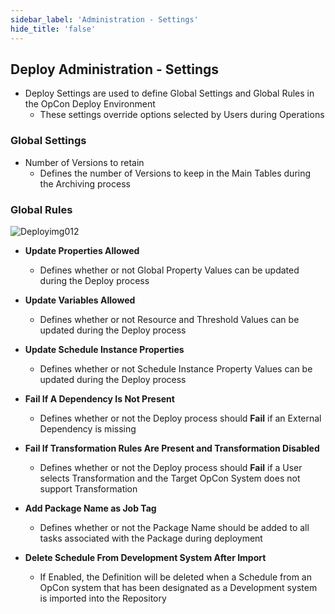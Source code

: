 ```yaml
---
sidebar_label: 'Administration - Settings'
hide_title: 'false'
---
```


## Deploy Administration - Settings

* Deploy Settings are used to define Global Settings and Global Rules in the OpCon Deploy Environment
    - These settings override options selected by Users during Operations

### Global Settings

* Number of Versions to retain
    - Defines the number of Versions to keep in the Main Tables during the Archiving process

### Global Rules

![Deployimg012](/imgdeploy/Deployimg012.png)

* **Update Properties Allowed**
    - Defines whether or not Global Property Values can be updated during the Deploy process

* **Update Variables Allowed**
    - Defines whether or not Resource and Threshold Values can be updated during the Deploy process

* **Update Schedule Instance Properties**
    - Defines whether or not Schedule Instance Property Values can be updated during the Deploy process

* **Fail If A Dependency Is Not Present**
    - Defines whether or not the Deploy process should **Fail** if an External Dependency is missing

* **Fail If Transformation Rules Are Present and Transformation Disabled**
    - Defines whether or not the Deploy process should **Fail** if a User selects Transformation and the Target OpCon System does not support Transformation

* **Add Package Name as Job Tag**
    - Defines whether or not the Package Name should be added to all tasks associated with the Package during deployment

* **Delete Schedule From Development System After Import**
    - If Enabled, the Definition will be deleted when a Schedule from an OpCon system that has been designated as a Development system is imported into the Repository
